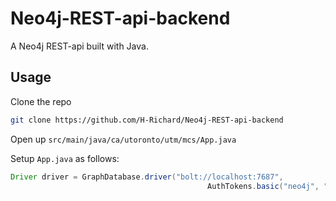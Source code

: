 # Neo4j-REST-api-backend

A Neo4j REST-api built with Java.

## Usage

Clone the repo

```bash
git clone https://github.com/H-Richard/Neo4j-REST-api-backend
```

Open up `src/main/java/ca/utoronto/utm/mcs/App.java`

Setup `App.java` as follows:

```java
Driver driver = GraphDatabase.driver("bolt://localhost:7687", 
                                            AuthTokens.basic("neo4j", "your password here"));
```
